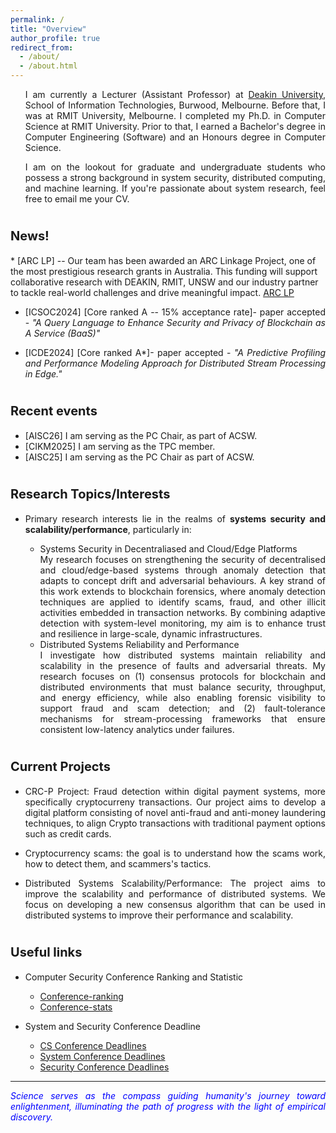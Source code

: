 ```yaml
---
permalink: /
title: "Overview" 
author_profile: true
redirect_from: 
  - /about/
  - /about.html
---
```


<span style="text-align: justify;"></span>
  <ul style="text-align: justify;"> I am currently a Lecturer (Assistant Professor) at <a href="https://www.deakin.edu.au/">Deakin University</a>, School of Information Technologies, Burwood, Melbourne. Before that, I was at RMIT University, Melbourne. I completed my Ph.D. in Computer Science at RMIT University. Prior to that, I earned a Bachelor's degree in Computer Engineering (Software) and an Honours degree in Computer Science. </ul>

  <ul style="text-align: justify;"> I am on the lookout for graduate and undergraduate students who possess a strong background in system security, distributed computing, and machine learning. If you're passionate about system research, feel free to email me your CV. </ul>


<span style="font-size:20px;">News!</span>
======
<span style=" text-align: justify;"> 
  * [ARC LP] -- Our team has been awarded an ARC Linkage Project, one of the most prestigious research grants in Australia. This funding will support collaborative research with DEAKIN, RMIT, UNSW and our industry partner to tackle real-world challenges and drive meaningful impact.
    <a href= "https://rms.arc.gov.au/RMS/Report/Download/Report/a3f6be6e-33f7-4fb5-98a6-7526aaa184cf/277">ARC LP</a>

  * [ICSOC2024] [Core ranked A -- 15% acceptance rate]- paper accepted - <span style="font-style: italic;">"A Query Language to Enhance Security and Privacy of Blockchain as A Service (BaaS)"</span> 

  * [ICDE2024] [Core ranked A*]- paper accepted - <span style="font-style: italic;"> "A Predictive Profiling and Performance Modeling Approach for Distributed Stream Processing in Edge."</span>

<span style="font-size:20px;">Recent events</span>
======

  * [AISC26] I am serving as the PC Chair, as part of ACSW.
  * [CIKM2025] I am serving as the TPC member.
  * [AISC25] I am serving as the PC Chair as part of ACSW.
 
<span style="font-size:20px;">Research Topics/Interests</span>
======

<span style=" text-align: justify;"> 

 * Primary research interests lie in the realms of <span style="font-weight:bold">systems security and scalability/performance</span>, particularly in: 

     * Systems Security in Decentraliased and Cloud/Edge Platforms
      <ul><span style=" text-align: justify;">  My research focuses on strengthening the security of decentralised and cloud/edge-based systems through anomaly detection that adapts to concept drift and adversarial behaviours. A key strand of this work extends to blockchain forensics, where anomaly detection techniques are applied to identify scams, fraud, and other illicit activities embedded in transaction networks. By combining adaptive detection with system-level monitoring, my aim is to enhance trust and resilience in large-scale, dynamic infrastructures.</span></ul>

     * Distributed Systems Reliability and Performance
      <ul> <span style=" text-align: justify;"> I investigate how distributed systems maintain reliability and scalability in the presence of faults and adversarial threats. My research focuses on (1) consensus protocols for blockchain and distributed environments that must balance security, throughput, and energy efficiency, while also enabling forensic visibility to support fraud and scam detection; and (2) fault-tolerance mechanisms for stream-processing frameworks that ensure consistent low-latency analytics under failures.</span></ul>
  
<span style="font-size:20px;">Current Projects</span>
======

<span style=" text-align: justify;">  
 
  * CRC-P Project: Fraud detection within digital payment systems, more specifically cryptocurreny transactions. Our project aims to develop a digital platform consisting of novel anti-fraud and anti-money laundering techniques, to align Crypto transactions with traditional payment options such as credit cards.  

  * Cryptocurrency scams: the goal is to understand how the scams work, how to detect them, and scammers's tactics.  

  * Distributed Systems Scalability/Performance: The project aims to improve the scalability and performance of distributed systems. We focus on developing a new consensus algorithm that can be used in distributed systems to improve their performance and scalability.

<span style="font-size:20px;">Useful links</span>
======
  <!-- * Quality Research
     * <a href= "http://www.mysmu.edu/phdis2008/qiang.yan.2008/Doc/Quality%20Research%20in%20Affordable%20Way.pdf">Quality Research in Affordable Ways by Dr. Qiang Yan</a> -->

  * Computer Security Conference Ranking and Statistic
     * <a href= "http://jianying.space/conference-ranking.html">Conference-ranking</a>
     * <a href="http://faculty.cs.tamu.edu/guofei/sec_conf_stat.htm">Conference-stats</a>

  * System and Security Conference Deadline
     * <a href="https://cs-deadlines.cin.ufpe.br/"> CS Conference Deadlines </a>
     * <a href="https://dants.github.io/index_sysvenues_deadline.html"> System Conference Deadlines </a>
     * <a href= "https://sec-deadlines.github.io/">Security Conference Deadlines</a>

***
<span style="font-style: italic; color:blue;"> Science serves as the compass guiding humanity's journey toward enlightenment, illuminating the path of progress with the light of empirical discovery.</span>
